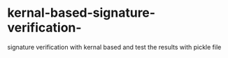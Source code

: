 # kernal-based-signature-verification-
signature verification with kernal based and test the results with pickle file
